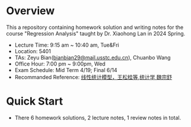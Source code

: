 # Overview
This a repository containing homework solution and writing notes for the course "Regression Analysis" taught by Dr. Xiaohong Lan in 2024 Spring.

- Lecture Time: 9:15 am ~ 10:40 am, Tue&Fri
- Location: 5401
- TAs: Zeyu Bian(bianbian29@mail.usstc.edu.cn), Chuanbo Wang
- Office Hour: 7:00 pm ~ 9:00pm, Wed
- Exam Schedule: Mid Term 4/19; Final 6/14
- Recommanded Reference: [线性统计模型，王松桂等](https://book.douban.com/subject/1230309/),[统计学 魏宗舒](https://book.douban.com/subject/1588297/)

# Quick Start
- There 6 homework solutions, 2 lecture notes, 1 review notes in total.
